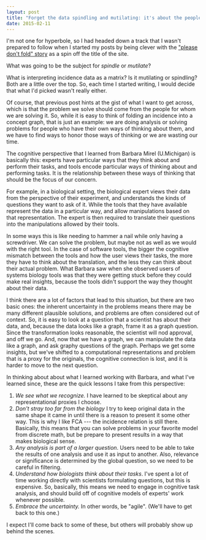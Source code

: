 ```yaml
---
layout: post
title: "Forget the data spindling and mutilating: it's about the peoples"
date: 2015-02-11
---
```


I'm not one for hyperbole, so I had headed down a track that I wasn't prepared to follow when I started my posts by being clever with the ["please don't fold" story](http://bjkeller.github.io/2014/11/07/please-dont-fold.html) as a spin off the title of the site.

What was going to be the subject for *spindle* or *mutilate*?

What is interpreting incidence data as a matrix? Is it mutilating or spindling? Both are a little over the top. So, each time I started writing, I would decide that what I'd picked wasn't really either.

Of course, that previous post hints at the gist of what I want to get across, which is that the problem we solve should come from the people for whom we are solving it.
So, while it is easy to think of folding an incidence into a concept graph, that is just an example: we are doing analysis or solving problems for people who have their own ways of thinking about them, and we have to find ways to honor those ways of thinking or we are wasting our time.

The cognitive perspective that I learned from Barbara Mirel (U.Michigan) is basically this:
experts have particular ways that they think about and perform their tasks, and tools encode particular ways of thinking about and performing tasks.
It is the relationship between these ways of thinking that should be the focus of our concern.

For example, in a biological setting, the biological expert views their data from the perspective of their experiment, and understands the kinds of questions they want to ask of it. While the tools that they have available represent the data in a particular way, and allow manipulations based on that representation. The expert is then required to translate their questions into the manipulations allowed by their tools.

In some ways this is like needing to hammer a nail while only having a screwdriver. We can solve the problem, but maybe not as well as we would with the right tool. In the case of software tools, the bigger the cognitive mismatch between the tools and how the user views their tasks, the more they have to think about the translation, and the less they can think about their actual problem. What Barbara saw when she observed users of systems biology tools was that they were getting stuck before they could make real insights, because the tools didn't support the way they thought about their data.

I think there are a lot of factors that lead to this situation, but there are two basic ones: the inherent uncertainty in the problems means there may be many different plausible solutions, and problems are often considered out of context.
So, it is easy to look at a question that a scientist has about their data, and, because the data looks like a graph, frame it as a graph question. Since the transformation looks reasonable, the scientist will nod approval, and off we go. And, now that we have a graph, we can manipulate the data like a graph, and ask graphy questions of the graph. Perhaps we get some insights, but we've shifted to a computational representations and problem that is a proxy for the originals, the cognitive connection is lost, and it is harder to move to the next question.

In thinking about about what I learned working with Barbara, and what I've learned since, these are the quick lessons I take from this perspective:

1. *We see what we recognize.* I have learned to be skeptical about any representational proxies I choose.
2. *Don't stray too far from the biology* I try to keep original data in the same shape it came in until there is a reason to present it some other way. This is why I like FCA --- the incidence relation is still there. Basically, this means that you can solve problems in your favorite model from discrete math, but be prepare to present results in a way that makes biological sense.
3. *Any analysis is part of a larger question*. Users need to be able to take the results of one analysis and use it as input to another. Also, relevance or significance is determined by the global question, so we need to be careful in filtering.
4. *Understand how biologists think about their tasks*. I've spent a lot of time working directly with scientists formulating questions, but this is expensive. So, basically, this means we need to engage in cognitive task analysis, and should build off of cognitive models of experts' work whenever possible.
5. *Embrace the uncertainty.* In other words, be "agile". (We'll have to get back to this one.)

I expect I'll come back to some of these, but others will probably show up behind the scenes.
